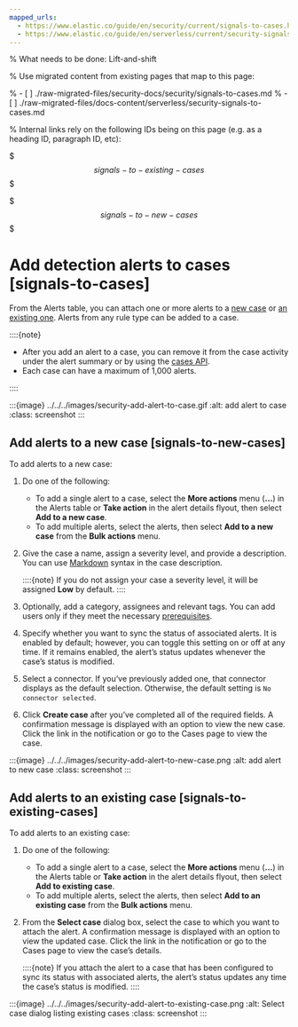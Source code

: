 ```yaml
---
mapped_urls:
  - https://www.elastic.co/guide/en/security/current/signals-to-cases.html
  - https://www.elastic.co/guide/en/serverless/current/security-signals-to-cases.html
---
```


% What needs to be done: Lift-and-shift

% Use migrated content from existing pages that map to this page:

% - [ ] ./raw-migrated-files/security-docs/security/signals-to-cases.md
% - [ ] ./raw-migrated-files/docs-content/serverless/security-signals-to-cases.md

% Internal links rely on the following IDs being on this page (e.g. as a heading ID, paragraph ID, etc):

$$$signals-to-existing-cases$$$

$$$signals-to-new-cases$$$


# Add detection alerts to cases [signals-to-cases]

From the Alerts table, you can attach one or more alerts to a [new case](#signals-to-new-cases) or [an existing one](#signals-to-existing-cases). Alerts from any rule type can be added to a case.

::::{note}
* After you add an alert to a case, you can remove it from the case activity under the alert summary or by using the [cases API](https://www.elastic.co/docs/api/doc/kibana/group/endpoint-cases).
* Each case can have a maximum of 1,000 alerts.

::::


:::{image} ../../../images/security-add-alert-to-case.gif
:alt: add alert to case
:class: screenshot
:::


## Add alerts to a new case [signals-to-new-cases]

To add alerts to a new case:

1. Do one of the following:

    * To add a single alert to a case, select the **More actions** menu (**…​**) in the Alerts table or **Take action** in the alert details flyout, then select **Add to a new case**.
    * To add multiple alerts, select the alerts, then select **Add to a new case** from the **Bulk actions** menu.

2. Give the case a name, assign a severity level, and provide a description. You can use [Markdown](https://docs.github.com/en/get-started/writing-on-github/getting-started-with-writing-and-formatting-on-github/basic-writing-and-formatting-syntax) syntax in the case description.

    ::::{note}
    If you do not assign your case a severity level, it will be assigned **Low** by default.
    ::::

3. Optionally, add a category, assignees and relevant tags. You can add users only if they meet the necessary [prerequisites](../investigate/cases-requirements.md).
4. Specify whether you want to sync the status of associated alerts. It is enabled by default; however, you can toggle this setting on or off at any time. If it remains enabled, the alert’s status updates whenever the case’s status is modified.
5. Select a connector. If you’ve previously added one, that connector displays as the default selection. Otherwise, the default setting is `No connector selected`.
6. Click **Create case** after you’ve completed all of the required fields. A confirmation message is displayed with an option to view the new case. Click the link in the notification or go to the Cases page to view the case.

:::{image} ../../../images/security-add-alert-to-new-case.png
:alt: add alert to new case
:class: screenshot
:::


## Add alerts to an existing case [signals-to-existing-cases]

To add alerts to an existing case:

1. Do one of the following:

    * To add a single alert to a case, select the **More actions** menu (**…​**) in the Alerts table or **Take action** in the alert details flyout, then select **Add to existing case**.
    * To add multiple alerts, select the alerts, then select **Add to an existing case** from the **Bulk actions** menu.

2. From the **Select case** dialog box, select the case to which you want to attach the alert. A confirmation message is displayed with an option to view the updated case. Click the link in the notification or go to the Cases page to view the case’s details.

    ::::{note}
    If you attach the alert to a case that has been configured to sync its status with associated alerts, the alert’s status updates any time the case’s status is modified.
    ::::


:::{image} ../../../images/security-add-alert-to-existing-case.png
:alt: Select case dialog listing existing cases
:class: screenshot
:::
